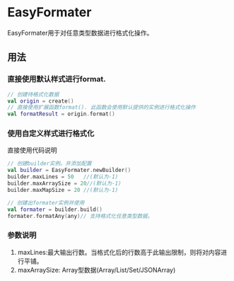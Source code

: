 # EasyFormater

EasyFormater用于对任意类型数据进行格式化操作。

## 用法

### 直接使用默认样式进行format.

```kotlin
// 创建待格式化数据
val origin = create()
// 直接使用扩展函数format(). 此函数会使用默认提供的实例进行格式化操作
val formatResult = origin.format()
```

### 使用自定义样式进行格式化

直接使用代码说明

```kotlin
// 创建builder实例。并添加配置
val builder = EasyFormater.newBuilder()
builder.maxLines = 50   //(默认为-1)
builder.maxArraySize = 20//(默认为-1)
builder.maxMapSize = 20 //(默认为-1)

// 创建出formater实例并使用
val formater = builder.build()
formater.formatAny(any)// 支持格式化任意类型数据。
```

### 参数说明

1. maxLines:最大输出行数。当格式化后的行数高于此输出限制，则将对内容进行平铺。
2. maxArraySize: Array型数据(Array/List/Set/JSONArray)

